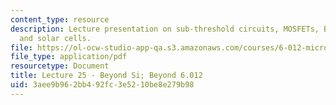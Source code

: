 ```yaml
---
content_type: resource
description: Lecture presentation on sub-threshold circuits, MOSFETs, BJTs, LEDs,
  and solar cells.
file: https://ol-ocw-studio-app-qa.s3.amazonaws.com/courses/6-012-microelectronic-devices-and-circuits-fall-2009/3aee9b962bb492fc3e5210be8e279b98_MIT6_012F09_lec25.pdf
file_type: application/pdf
resourcetype: Document
title: Lecture 25 - Beyond Si; Beyond 6.012
uid: 3aee9b96-2bb4-92fc-3e52-10be8e279b98
---
```

